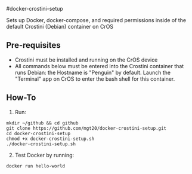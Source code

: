 #docker-crostini-setup

Sets up Docker, docker-compose, and required permissions inside of the default Crostini (Debian) container on CrOS

## Pre-requisites
- Crostini must be installed and running on the CrOS device
- All commands below must be entered into the Crostini container that runs Debian: the Hostname is "Penguin" by default. Launch the "Terminal" app on CrOS to enter the bash shell for this container.

## How-To
1. Run:

```
mkdir ~/github && cd github
git clone https://github.com/mgt20/docker-crostini-setup.git
cd docker-crostini-setup
chmod +x docker-crostini-setup.sh
./docker-crostini-setup.sh
```
2. Test Docker by running:

```
docker run hello-world
```
